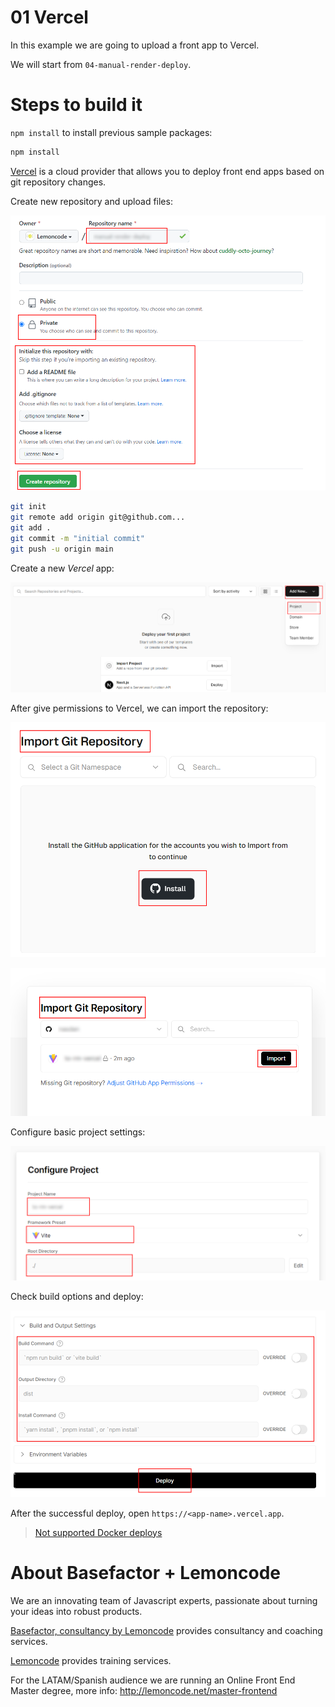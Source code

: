 # 01 Vercel

In this example we are going to upload a front app to Vercel.

We will start from `04-manual-render-deploy`.

# Steps to build it

`npm install` to install previous sample packages:

```bash
npm install
```

[Vercel](https://vercel.com/) is a cloud provider that allows you to deploy front end apps based on git repository changes.

Create new repository and upload files:

![01-create-repo](./readme-resources/01-create-repo.png)

```bash
git init
git remote add origin git@github.com...
git add .
git commit -m "initial commit"
git push -u origin main

```

Create a new _Vercel_ app:

![02-create-vercel-app](./readme-resources/02-create-vercel-app.png)

After give permissions to Vercel, we can import the repository:

![03-give-access-to-github](./readme-resources/03-give-access-to-github.png)

![04-import-repository](./readme-resources/04-import-repository.png)

Configure basic project settings:

![05-configure-project](./readme-resources/05-configure-project.png)

Check build options and deploy:

![06-check-build-options](./readme-resources/06-check-build-options.png)

After the successful deploy, open `https://<app-name>.vercel.app`.

> [Not supported Docker deploys](https://vercel.com/support/articles/does-vercel-support-docker-deployments)

# About Basefactor + Lemoncode

We are an innovating team of Javascript experts, passionate about turning your ideas into robust products.

[Basefactor, consultancy by Lemoncode](http://www.basefactor.com) provides consultancy and coaching services.

[Lemoncode](http://lemoncode.net/services/en/#en-home) provides training services.

For the LATAM/Spanish audience we are running an Online Front End Master degree, more info: http://lemoncode.net/master-frontend
